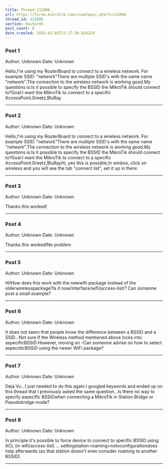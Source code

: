 ```yaml
---
title: Thread-112806
url: https://forum.mikrotik.com/viewtopic.php?t=112806
thread_id: 112806
section: RouterOS
post_count: 8
date_crawled: 2025-02-03T21:27:38.826229
---
```


### Post 1
Author: Unknown
Date: Unknown

Hello,I'm using my RouterBoard to connect to a wireless network. For example SSID: "network"There are multiple SSID's with the same name "network".The connection to the wireless network is working good.My questions is:Is it possible to specify the BSSID the MikroTik should connect to?Goal:I want the MikroTik to connect to a specific AccessPoint.Greetz,BluRay

---
### Post 2
Author: Unknown
Date: Unknown

Hello,I'm using my RouterBoard to connect to a wireless network. For example SSID: "network"There are multiple SSID's with the same name "network".The connection to the wireless network is working good.My questions is:Is it possible to specify the BSSID the MikroTik should connect to?Goal:I want the MikroTik to connect to a specific AccessPoint.Greetz,BluRayHi, yes this is possible,In winbox, click on wireless and you will see the tab "connect list", set it up in there.

---
### Post 3
Author: Unknown
Date: Unknown

Thanks this worked!

---
### Post 4
Author: Unknown
Date: Unknown

Thanks this worked!No problem

---
### Post 5
Author: Unknown
Date: Unknown

Hi!How does this work with the newwifi-package instead of the olderwirelesspackage?Is it now/interface/wifi/access-list/? Can someone post a small example?

---
### Post 6
Author: Unknown
Date: Unknown

It does not seem that people know the difference between a BSSiD and a SSiD...Not sure if the Wireless method mentioned above locks into aspecificBSSiD.However, moving on -Can someone advise on how to select aspecidicBSSiD using the newer WiFi package?

---
### Post 7
Author: Unknown
Date: Unknown

Deja Vu...I just needed to do this again.I googled keywords and ended up on this thread that I previously asked the same question...Is there no way to specify aspecific BSSiDwhen connecting a MikroTik in Station Bridge or Pseudobridge mode?

---
### Post 8
Author: Unknown
Date: Unknown

In principle it's possible to force device to connect to specific BSSID using ACL (in wifi/access-list) ... settingstation-roaming=notoconfigurationdoes help afterwards (so that station doesn't even consider roaming to another BSSID).

---
